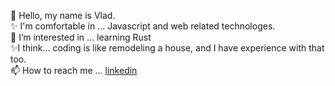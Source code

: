 👋 Hello, my name is Vlad. <br>
✨ I'm comfortable in ... Javascript and web related technologes.<br>
💞️ I’m interested in ... learning Rust<br>
✨I think... coding is like remodeling a house, and I have experience with that too.<br>
📫 How to reach me ... [linkedin](https://www.linkedin.com/in/vlad-blanton-95b450133/)

<!---
vblanton/vblanton is a ✨ special ✨ repository because its `README.md` (this file) appears on your GitHub profile.
You can click the Preview link to take a look at your changes.
--->
